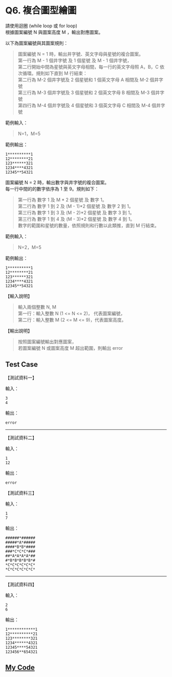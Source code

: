 # Q6. 複合圖型繪圖

請使用迴圈 (while loop 或 for loop)  
根據圖案編號 N 與圖案高度 M ，輸出對應圖案。

以下為圖案編號與其圖案規則：

> 圖案編號 N = 1 時，輸出井字號、英文字母與星號的複合圖案。  
> 第一行為 M - 1 個井字號 及 1 個星號 及 M - 1 個井字號，  
> 第二行開始中間為星號與英文字母相間，每一行的英文字母照 A，B，C 依次循環。規則如下直到 M 行結束：  
> 第二行為 M-2 個井字號及 2 個星號和 1 個英文字母 A 相間及 M-2 個井字號  
> 第三行為 M-3 個井字號及 3 個星號和 2 個英文字母 B 相間及 M-3 個井字號  
> 第四行為 M-4 個井字號及 4 個星號和 3 個英文字母 C 相間及 M-4 個井字號

範例輸入：

> N=1，M=5

範例輸出：

    1**********1
    12********21
    123******321
    1234****4321
    12345**54321

圖案編號 N = 2 時，輸出數字與井字號的複合圖案。  
每一行中間的的數字依序為 1 至 9。規則如下：

> 第一行為 數字 1 及 M * 2 個星號 及 數字 1。  
> 第二行為 數字 1 到 2 及 (M - 1)*2 個星號 及 數字 2 到 1。  
> 第三行為 數字 1 到 3 及 (M - 2)*2 個星號 及 數字 3 到 1。  
> 第三行為 數字 1 到 4 及 (M - 3)*2 個星號 及 數字 4 到 1。  
> 數字的範圍和星號的數量，依照規則和行數以此類推，直到 M 行結束。

範例輸入：

> N=2，M=5

範例輸出：

    1**********1
    12********21
    123******321
    1234****4321
    12345**54321

【輸入說明】

> 輸入兩個整數 N, M  
> 第一行：輸入整數 N (1 <= N <= 2)， 代表圖案編號，  
> 第二行：輸入整數 M (2 <= M <= 9)，代表圖案高度。

【輸出說明】

> 按照圖案編號輸出對應圖案，  
> 若圖案編號 N 或圖案高度 M 超出範圍，則輸出 error

## Test Case

【測試資料一】

輸入：

    3
    4

輸出：

    error

---

【測試資料二】

輸入：

    1
    12

輸出：

    error

【測試資料三】

輸入：

    1
    7

輸出：

    ######*######
    #####*A*#####
    ####*B*B*####
    ###*C*C*C*###
    ##*A*A*A*A*##
    #*B*B*B*B*B*#
    *C*C*C*C*C*C*
    *C*C*C*C*C*C*

---

【測試資料四】

輸入：

    2
    6

輸出：

    1************1
    12**********21
    123********321
    1234******4321
    12345****54321
    123456**654321

## [My Code](./q006.c)

```c

```
